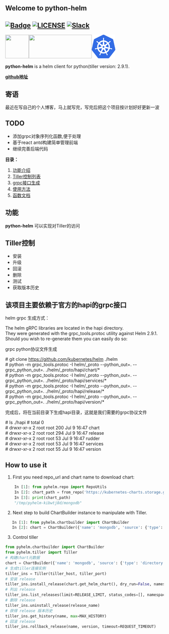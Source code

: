 **Welcome to python-helm**
---  
[![Badge](https://img.shields.io/badge/link-996.icu-%23FF4D5B.svg)](https://996.icu/#/en_US)
[![LICENSE](https://img.shields.io/badge/license-Anti%20996-blue.svg)](https://github.com/996icu/996.ICU/blob/master/LICENSE)
[![Slack](https://img.shields.io/badge/slack-996icu-green.svg)](https://join.slack.com/t/996icu/shared_invite/enQtNTg4MjA3MzA1MzgxLWQyYzM5M2IyZmIyMTVjMzU5NTE5MGI5Y2Y2YjgwMmJiMWMxMWMzNGU3NDJmOTdhNmRlYjJlNjk5ZWZhNWIwZGM)
---

<img width="75" height="75" src="https://helm.sh/src/img/helm-logo.svg"/><img width="200" height="75" src="https://www.python.org/static/community_logos/python-logo.png"/><img width="75" height="75" src="https://github.com/kubernetes/kubernetes/raw/master/logo/logo.png"/>

**python-helm** is a helm client for python(tiller version: 2.9.1).   

**[github地址](https://github.com/yxxhero/python-helm)**

**寄语**  
--
最近在写自己的个人博客，马上就写完，写完后把这个项目按计划好好更新一波  

**TODO**  
--  
- 添加grpc对象序列化函数,便于处理
- 基于react antd构建简单管理前端  
- 继续完善后端代码  

**目录：**
   1. [功能介绍](#功能)
   2. [Tiller控制列表](#tiller控制)  
   3. [grpc接口生成](#该项目主要依赖于官方的hapi的grpc接口)   
   4. [使用方法](#how-to-use-it)  
   5. [函数文档](https://github.com/yxxhero/python-helm/tree/master/doc)
## 功能 ##

**python-helm** 可以实现对Tiller的访问

**Tiller控制**  
--
- 安装  
- 升级  
- 回滚  
- 删除  
- 测试 
- 获取版本历史 

**该项目主要依赖于官方的hapi的grpc接口** 
--
helm grpc 生成方式：  

The helm gRPC libraries are located in the hapi directory.  
They were generated with the grpc_tools.protoc utility against Helm 2.9.1.   
Should you wish to re-generate them you can easily do so:  

grpc python协议文件生成  

\# git clone https://github.com/kubernetes/helm ./helm  
\# python -m grpc_tools.protoc -I helm/_proto --python_out=. --grpc_python_out=. ./helm/_proto/hapi/chart/*  
\# python -m grpc_tools.protoc -I helm/_proto --python_out=. --grpc_python_out=. ./helm/_proto/hapi/services/*  
\# python -m grpc_tools.protoc -I helm/_proto --python_out=. --grpc_python_out=. ./helm/_proto/hapi/release/*  
\# python -m grpc_tools.protoc -I helm/_proto --python_out=. --grpc_python_out=. ./helm/_proto/hapi/version/*  

完成后，将在当前目录下生成hapi目录，这就是我们需要的grpc协议文件  

\# ls ./hapi
\# total 0   
\# drwxr-xr-x 2 root root 200 Jul 9 16:47 chart  
\# drwxr-xr-x 2 root root 294 Jul 9 16:47 release  
\# drwxr-xr-x 2 root root 53 Jul 9 16:47 rudder  
\# drwxr-xr-x 2 root root 53 Jul 9 16:47 services  
\# drwxr-xr-x 2 root root 55 Jul 9 16:47 version  

**How to use it** 
--
1. First you need repo_url and chart name to download chart:
```python
    In [1]: from pyhelm.repo import RepoUtils  
    In [2]: chart_path = from_repo('https://kubernetes-charts.storage.googleapis.com/', 'mariadb')  
    In [3]: print(chart_path)  
    "/tmp/pyhelm-kibwtj8d/mongodb"  
```

2. Next step to build ChartBuilder instance to manipulate with Tiller.  
```python
   In [1]: from pyhelm.chartbuilder import ChartBuilder  
   In [2]: chart = ChartBuilder({'name': 'mongodb', 'source': {'type': 'directory', 'location': '/tmp/pyhelm-kibwtj8d/mongodb'}})   
```
3. Control tiller  

```python
from pyhelm.chartbuilder import ChartBuilder  
from pyhelm.tiller import Tiller  
# 构建chart元数据  
chart = ChartBuilder({'name': 'mongodb', 'source': {'type': 'directory', 'location': '/tmp/pyhelm-kibwtj8d/mongodb'}})  
# 生成tiller连接实例  
tiller_ins = Tiller(tiller_host, tiller_port)  
# 安装 release  
tiller_ins.install_release(chart.get_helm_chart(), dry_run=False, namespace='default')  
# 列出 release  
tiller_ins.list_releases(limit=RELEASE_LIMIT, status_codes=[], namespace=None)  
# 删除 release  
tiller_ins.uninstall_release(release_name)  
# 获得 release 版本历史  
tiller_ins.get_history(name, max=MAX_HISTORY) 
# 回滚 release  
tiller_ins.rollback_release(name, version, timeout=REQUEST_TIMEOUT)
```

